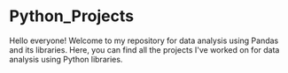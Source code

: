 # Python_Projects
Hello everyone! Welcome to my repository for data analysis using Pandas and its libraries. Here, you can find all the projects I've worked on for data analysis using Python libraries.
